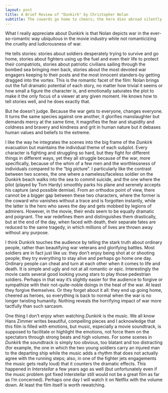 ```yaml
---
layout: post
title: A Brief Review of "Dunkirk" by Christopher Nolan
subtitle: The cowards go home to cheers; the hero dies abroad silently
---
```


What I really appreciate about Dunkirk is that Nolan depicts war in the ever-so-romantic way ubiquitous 
in the movie industry while not romanticizing the cruelty and ludicrousness of war.


He tells stories: stories about soldiers desperately trying to survive and go home, stories about fighters using up the fuel 
and even their life to protect their compatriots, stories about patriotic civilians sailing through the bombed sea bringing 
men back, stories about the most devoted war engagers keeping to their posts and the most innocent standers-by getting dragged 
into the vortex. This is the romantic facet of the film: Nolan brings out the full dramatic potential of each story, no matter 
how trivial it seems or how small a figure the character is, and emotionally saturates the plot to make it the only focus of 
a viewer at any given moment. He knows how to tell stories well, and he does exactly that.


But he doesn’t judge. Because the war gets to everyone, changes everyone. It turns the same species against one another, 
it glorifies manslaughter but demands mercy at the same time, it magnifies the fear and stupidity and coldness and bravery 
and kindness and grit in human nature but it debases human values and beliefs to the extreme.


I like the way he integrates the scenes into the big frame of the _Dunkirk_ evacuation but maintains the individual theme of 
each subplot. Every character is fighting and struggling so hard, but they fight for different things in different ways, 
yet they all struggle because of the war, more specifically, because of the whim of a few men and the worthlessness of 
individuals compared to the “big picture”. I particularly like the contrast between two scenes, the one where a 
nameless/faceless soldier on the Dunkirk beach walks into the sea to commit suicide, and the one where the pilot 
(played by Tom Hardy) smoothly parks his plane and serenely accepts his capture (and possible demise). From an orthodox 
point of view, there cannot be a bigger gap between these two characters, where the former is the coward who vanishes without 
a trace and is forgotten instantly, while the latter is the hero who saves the day and gets mobbed by legions of admirers. 
However, in the movie, their ends seem to be equally dramatic and poignant. The war redefines them and distinguishes them 
drastically, but at the end of the day, when faced with death, their separate fates are reduced to the same tragedy, in which 
millions of lives are thrown away without any purpose.


I think Dunkirk touches the audience by telling the stark truth about ordinary people, rather than beautifying war veterans 
and glorifying battles. Most soldiers are in fact just like us: they don’t enjoy being shot at or shooting people; they try 
everything to stay alive and perhaps go home one day. Ordinary people can cheat and turn at each other when it comes to life 
and death. It is simple and ugly and not at all romantic or epic. Interestingly the movie casts several good looking young 
stars to play those pedestrian soldiers. Perhaps in that way it’s slightly easier for the audience to forgive or sympathize 
with their not-quite-noble doings in the heat of the war. At least they forgive themselves. Or they forget about it all: 
they end up going home, cheered as heroes, so everything is back to normal when the war is no longer twisting humanity. 
Nothing reveals the horrifying impact of war more tactfully than such sarcasm.


One thing I don’t enjoy when watching _Dunkirk_ is the music. We all know Hans Zimmer writes beautiful, compelling pieces 
and I acknowledge that this film is filled with emotions, but music, especially a movie soundtrack, is supposed to facilitate 
or highlight the emotions, not force them on the spectators through strong beats and high volumes. For some scenes in _Dunkirk_ 
the soundtrack is simply too obvious, too blatant and too distracting (for example, the one in which the two young soldiers 
carry an injured man to the departing ship while the music adds a rhythm that does not actually agree with the running steps; 
also, in one of the fighter jets engagements the music gets really loud) that it counters the dramatic effects. This happened 
in _Interstellar_ a few years ago as well (but unfortunately even if the music problem got fixed Interstellar still would not 
be a great film as far as I’m concerned). Perhaps one day I will watch it on Netflix with the volume down. 
At least the film itself is worth rewatching.
